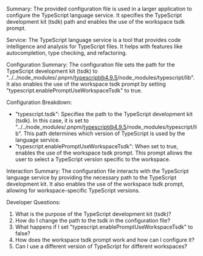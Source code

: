 Summary:
The provided configuration file is used in a larger application to configure the TypeScript language service. It specifies the TypeScript development kit (tsdk) path and enables the use of the workspace tsdk prompt.

Service:
The TypeScript language service is a tool that provides code intelligence and analysis for TypeScript files. It helps with features like autocompletion, type checking, and refactoring.

Configuration Summary:
The configuration file sets the path for the TypeScript development kit (tsdk) to "../../node_modules/.pnpm/typescript@4.9.5/node_modules/typescript/lib". It also enables the use of the workspace tsdk prompt by setting "typescript.enablePromptUseWorkspaceTsdk" to true.

Configuration Breakdown:
- "typescript.tsdk": Specifies the path to the TypeScript development kit (tsdk). In this case, it is set to "../../node_modules/.pnpm/typescript@4.9.5/node_modules/typescript/lib". This path determines which version of TypeScript is used by the language service.
- "typescript.enablePromptUseWorkspaceTsdk": When set to true, enables the use of the workspace tsdk prompt. This prompt allows the user to select a TypeScript version specific to the workspace.

Interaction Summary:
The configuration file interacts with the TypeScript language service by providing the necessary path to the TypeScript development kit. It also enables the use of the workspace tsdk prompt, allowing for workspace-specific TypeScript versions.

Developer Questions:
1. What is the purpose of the TypeScript development kit (tsdk)?
2. How do I change the path to the tsdk in the configuration file?
3. What happens if I set "typescript.enablePromptUseWorkspaceTsdk" to false?
4. How does the workspace tsdk prompt work and how can I configure it?
5. Can I use a different version of TypeScript for different workspaces?